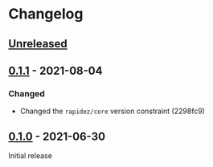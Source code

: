 # Changelog

## [Unreleased](https://github.com/org/repo/compare/0.1.1...master)

## [0.1.1](https://github.com/org/repo/compare/0.1.0...0.1.1) - 2021-08-04

### Changed

- Changed the `rapidez/core` version constraint (2298fc9)

## [0.1.0](https://github.com/org/repo/compare/ce0c1e1224c3b34cb62ccf2c1c4a31d0b6e6027d...0.1.0) - 2021-06-30

Initial release


